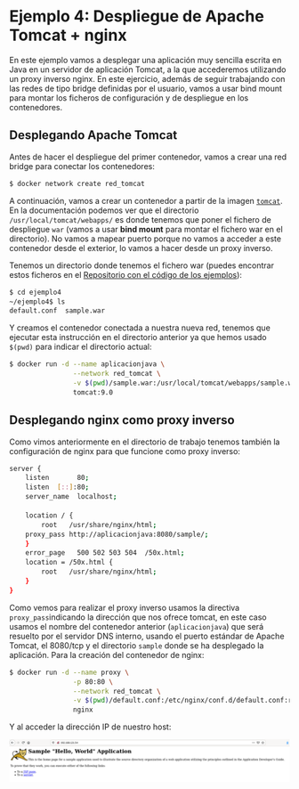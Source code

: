 # Ejemplo 4: Despliegue de Apache Tomcat + nginx

En este ejemplo vamos a desplegar una aplicación muy sencilla escrita en Java en un servidor de aplicación Tomcat, a la que accederemos utilizando un proxy inverso nginx. En este ejercicio, además de seguir trabajando con las redes de tipo bridge definidas por el usuario, vamos a usar bind mount para montar los ficheros de configuración y de despliegue en los contenedores.

## Desplegando Apache Tomcat

Antes de hacer el despliegue del primer contenedor, vamos a crear una red bridge para conectar los contenedores:

```bash
$ docker network create red_tomcat
```

A continuación, vamos a crear un contenedor a partir de la imagen [`tomcat`](https://hub.docker.com/_/tomcat). En la documentación podemos ver que el directorio `/usr/local/tomcat/webapps/` es donde tenemos que poner el fichero de despliegue `war` (vamos a usar **bind mount** para montar el fichero war en el directorio). No vamos a mapear puerto porque no vamos a acceder a este contenedor desde el exterior, lo vamos a hacer desde un proxy inverso.

Tenemos un directorio donde tenemos el fichero war (puedes encontrar estos ficheros en el [Repositorio con el código de los ejemplos](https://github.com/josedom24/ejemplos_curso_docker_ow)):

```bash
$ cd ejemplo4
~/ejemplo4$ ls
default.conf  sample.war
```

Y creamos el contenedor conectada a nuestra nueva red, tenemos que ejecutar esta instrucción en el directorio anterior ya que hemos usado `$(pwd)` para indicar el directorio actual:

```bash
$ docker run -d --name aplicacionjava \
                --network red_tomcat \
                -v $(pwd)/sample.war:/usr/local/tomcat/webapps/sample.war:ro \
                tomcat:9.0
```

## Desplegando nginx como proxy inverso

Como vimos anteriormente en el directorio de trabajo tenemos también la configuración de nginx para que funcione como proxy inverso:

```bash
server {
    listen       80;
    listen  [::]:80;
    server_name  localhost;

    location / {
        root   /usr/share/nginx/html;
	proxy_pass http://aplicacionjava:8080/sample/;
    }
    error_page   500 502 503 504  /50x.html;
    location = /50x.html {
        root   /usr/share/nginx/html;
    }
}
```
Como vemos para realizar el proxy inverso usamos la directiva `proxy_pass`indicando la dirección que nos ofrece tomcat, en este caso usamos el nombre del contenedor anterior (`aplicacionjava`) que será resuelto por el servidor DNS interno, usando el puerto estándar de Apache Tomcat, el 8080/tcp y el directorio `sample` donde se ha desplegado la aplicación. Para la creación del contenedor de nginx:

```bash
$ docker run -d --name proxy \
                -p 80:80 \
                --network red_tomcat \
                -v $(pwd)/default.conf:/etc/nginx/conf.d/default.conf:ro \
                nginx
```

Y al acceder la dirección IP de nuestro host:

![tomcat](img/tomcat.png)